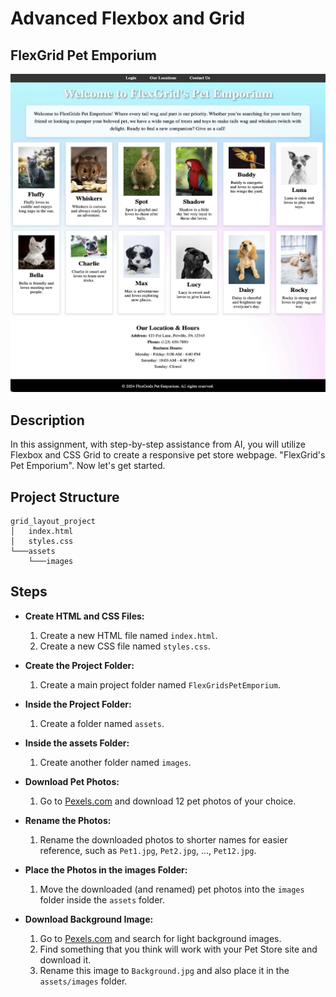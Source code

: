 
# Advanced Flexbox and Grid

## FlexGrid Pet Emporium
![Screenshot of the project](assets/images/example.jpg)

## Description
In this assignment, with step-by-step assistance from AI, you will utilize Flexbox and CSS Grid to create a responsive pet store webpage. "FlexGrid's Pet Emporium". Now let's get started.

## Project Structure

```
grid_layout_project
│   index.html
│   styles.css
└───assets
    └───images
```

## Steps

- **Create HTML and CSS Files:**
  1. Create a new HTML file named `index.html`.
  2. Create a new CSS file named `styles.css`.

- **Create the Project Folder:**
  1. Create a main project folder named `FlexGridsPetEmporium`.

- **Inside the Project Folder:**
  1. Create a folder named `assets`.

- **Inside the assets Folder:**
  1. Create another folder named `images`.

- **Download Pet Photos:**
  1. Go to [Pexels.com](https://www.pexels.com) and download 12 pet photos of your choice.

- **Rename the Photos:**
  1. Rename the downloaded photos to shorter names for easier reference, such as `Pet1.jpg`, `Pet2.jpg`, ..., `Pet12.jpg`.

- **Place the Photos in the images Folder:**
  1. Move the downloaded (and renamed) pet photos into the `images` folder inside the `assets` folder.

- **Download Background Image:**
  1. Go to [Pexels.com](https://www.pexels.com) and search for light background images.
  2. Find something that you think will work with your Pet Store site and download it.
  3. Rename this image to `Background.jpg` and also place it in the `assets/images` folder.
